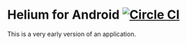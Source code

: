 # Helium for Android [![Circle CI](https://circleci.com/gh/gfx/Android-Hatebulet/tree/master.svg?style=svg)](https://circleci.com/gh/gfx/Android-Hatebulet/tree/master)

This is a very early version of an application.

